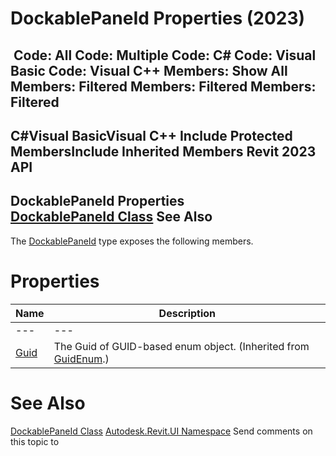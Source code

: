 # DockablePaneId Properties (2023)

﻿
 Code: All Code: Multiple Code: C# Code: Visual Basic Code: Visual C++  Members: Show All Members: Filtered Members: Filtered Members: Filtered   
---  
C#Visual BasicVisual C++
Include Protected MembersInclude Inherited Members
Revit 2023 API  
---  
DockablePaneId Properties  
[DockablePaneId Class](96149d8e-6393-9285-a721-76470e6c15b8.md "DockablePaneId Class") See Also  
---  
The [DockablePaneId](96149d8e-6393-9285-a721-76470e6c15b8.md "DockablePaneId Class") type exposes the following members.
# Properties
| Name | Description |
| --- | --- |
| --- | --- | --- |
| [Guid](bc40d585-4c79-959e-5de2-0fe093c89bd1.md "Guid Property") | The Guid of GUID-based enum object.  (Inherited from [GuidEnum](36623d19-ba65-63c0-337a-f43c593a9931.md "GuidEnum Class").) |

# See Also
[DockablePaneId Class](96149d8e-6393-9285-a721-76470e6c15b8.md "DockablePaneId Class")
[Autodesk.Revit.UI Namespace](e86fd90a-8957-02a6-da7f-ced248966e3e.md "Autodesk.Revit.UI Namespace")
Send comments on this topic to 